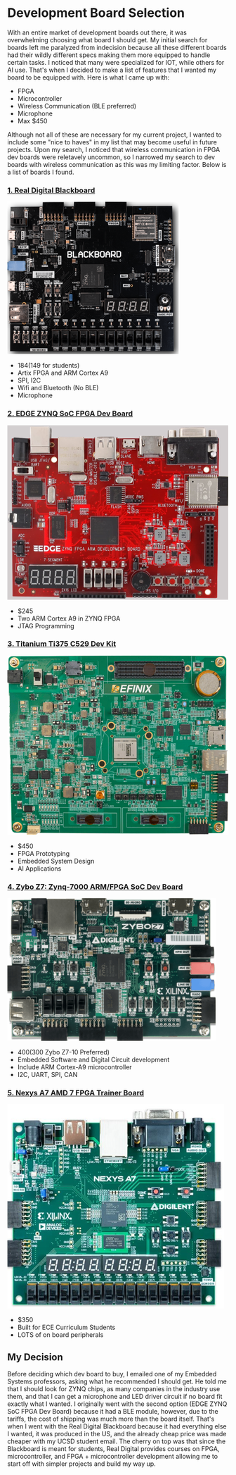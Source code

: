 # Development Board Selection

With an entire market of development boards out there, it was overwhelming choosing what board I should get. My initial search for boards left me paralyzed from indecision because all these different boards
had their wildly different specs making them more equipped to handle certain tasks. I noticed that many were specialized for IOT, while others for AI use. That's when I decided to make a list of features
that I wanted my board to be equipped with. Here is what I came up with:

- FPGA
- Microcontroller
- Wireless Communication (BLE preferred)
- Microphone
- Max $450

Although not all of these are necessary for my current project, I wanted to include some "nice to haves" in my list that may become useful in future projects. Upon my search, I noticed that wireless
communication in FPGA dev boards were reletavely uncommon, so I narrowed my search to dev boards with wireless communication as this was my limiting factor. Below is a list of boards I found.

### [1. Real Digital Blackboard](https://www.realdigital.org/hardware/blackboard)
![Real Digital Blackboard](../../images/RealDigitalBlackboard.png)

- $184 ($149 for students)
- Artix FPGA and ARM Cortex A9
- SPI, I2C
- Wifi and Bluetooth (No BLE)
- Microphone

### [2. EDGE ZYNQ SoC FPGA Dev Board](https://allaboutfpga.com/product/edge-zynq-soc-fpga-development-board/)
![Edge ZYNQ](../../images/EdgeSYNQSoC.png)

- $245
- Two ARM Cortex A9 in ZYNQ FPGA
- JTAG Programming

### [3. Titanium Ti375 C529 Dev Kit](https://www.efinixinc.com/products-devkits-titaniumti375c529.html)
![Titanium Dev Kit](../../images/TitaniumDevBoard.png)

- $450
- FPGA Prototyping
- Embedded System Design
- AI Applications

### [4. Zybo Z7: Zynq-7000 ARM/FPGA SoC Dev Board](https://digilent.com/shop/zybo-z7-zynq-7000-arm-fpga-soc-development-board/)
![ZYBO Z7](../../images/ZyboZ7.png)

- $400 ($300 Zybo Z7-10 Preferred)
- Embedded Software and Digital Circuit development
- Include ARM Cortex-A9 microcontroller
- I2C, UART, SPI, CAN

### [5. Nexys A7 AMD 7 FPGA Trainer Board](https://digilent.com/shop/nexys-a7-amd-artix-7-fpga-trainer-board-recommended-for-ece-curriculum/)
![Nexys A7](../../images/NexysA7.png)

- $350
- Built for ECE Curriculum Students
- LOTS of on board peripherals

## My Decision

Before deciding which dev board to buy, I emailed one of my Embedded Systems professors, asking what he recommended I should get. He told me that I should look for ZYNQ chips, as many companies in 
the industry use them, and that I can get a microphone and LED driver circuit if no board fit exactly what I wanted. I originally went with the second option (EDGE ZYNQ SoC FPGA Dev Board)
because it had a BLE module, however, due to the tariffs, the cost of shipping was much more than the board itself. That's when I went with the Real Digital Blackboard because it had everything else I wanted,
it was produced in the US, and the already cheap price was made cheaper with my UCSD student email. The cherry on top was that since the Blackboard is meant for students, Real Digital provides courses
on FPGA, microcontroller, and FPGA + microcontroller development allowing me to start off with simpler projects and build my way up.
